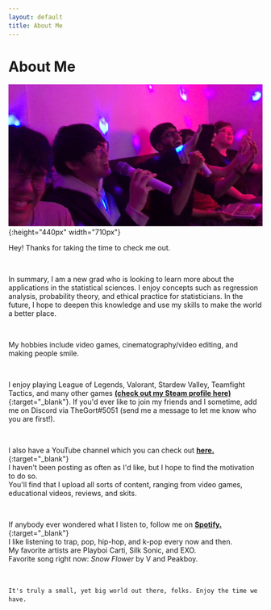 ```yaml
---
layout: default
title: About Me
---
```

# About Me

![image](/assets/images/wholenewworld.jpg){:height="440px" width="710px"}


Hey! Thanks for taking the time to check me out.

&nbsp;

In summary, I am a new grad who is looking to learn more about the applications in the statistical sciences. I enjoy concepts such as regression analysis, probability theory, and ethical practice for statisticians. In the future, I hope to deepen this knowledge and use my skills to make the world a better place.

&nbsp;

My hobbies include video games, cinematography/video editing, and making people smile.

&nbsp;

I enjoy playing League of Legends, Valorant, Stardew Valley, Teamfight Tactics, and many other games [**(check out my Steam profile here)**](https://steamcommunity.com/id/thegortisthebestrightnow/){:target="_blank"}.
If you'd ever like to join my friends and I sometime, add me on Discord via TheGort#5051 (send me a message to let me know who you are first!).

&nbsp;

I also have a YouTube channel which you can check out [**here.**](https://www.youtube.com/channel/UCaaYCWSM01Ke6LqG100zg0A){:target="_blank"}  
I haven't been posting as often as I'd like, but I hope to find the motivation to do so.  
You'll find that I upload all sorts of content, ranging from video games, educational videos, reviews, and skits.

&nbsp;

If anybody ever wondered what I listen to, follow me on [**Spotify.**](https://open.spotify.com/user/6r2g75pi5l7e863bglv83pzj9?si=CZbhiKIdRq2NqdZcS2SdHQ){:target="_blank"}  
I like listening to trap, pop, hip-hop, and k-pop every now and then.  
My favorite artists are Playboi Carti, Silk Sonic, and EXO.  
Favorite song right now: *Snow Flower* by V and Peakboy.

&nbsp;

`It's truly a small, yet big world out there, folks. Enjoy the time we have.`